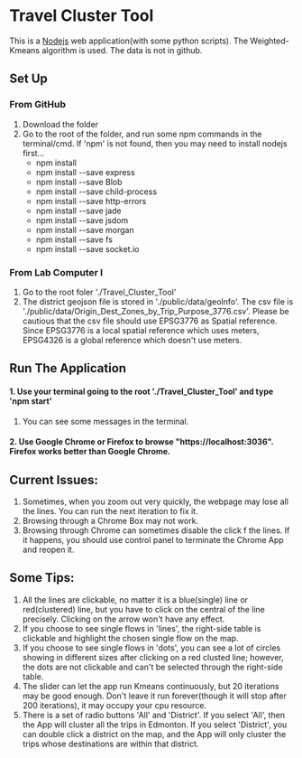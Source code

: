# Travel Cluster Tool


This is a [Nodejs](https://docs.npmjs.com/getting-started/installing-node)
web application(with some python scripts). The Weighted-Kmeans algorithm is used. The data is not in github.

## Set Up

### From GitHub
1. Download the folder
2. Go to the root of the folder, and run some npm commands in the terminal/cmd. If 'npm' is not found, then you may need to install nodejs first...
    * npm install
    * npm install --save express
    * npm install --save Blob
    * npm install --save child-process
    * npm install --save http-errors
    * npm install --save jade
    * npm install --save jsdom
    * npm install --save morgan
    * npm install --save fs
    * npm install --save socket.io
   
### From Lab Computer I
1. Go to the root foler './Travel_Cluster_Tool'
2. The district geojson file is stored in './public/data/geoInfo'. The csv file is './public/data/Origin_Dest_Zones_by_Trip_Purpose_3776.csv'. Please be cautious that the csv file should use EPSG3776 as Spatial reference. Since EPSG3776 is a local spatial reference which uses meters, EPSG4326 is a global reference which doesn't use meters.

## Run The Application
#### 1. Use your terminal going to the root './Travel_Cluster_Tool' and type 'npm start'
1. You can see some messages in the terminal.

#### 2. Use Google Chrome or Firefox to browse "https://localhost:3036". Firefox works better than Google Chrome. 

## Current Issues:

1. Sometimes, when you zoom out very quickly, the webpage may lose all the lines. You can run the next iteration to fix it.
2. Browsing through a Chrome Box may not work. 
3. Browsing through Chrome can sometimes disable the click f the lines. If it happens, you should use control panel to terminate the Chrome App and reopen it.

## Some Tips:

1. All the lines are clickable, no matter it is a blue(single) line or red(clustered) line, but you have to click on the central of the line precisely. Clicking on the arrow won't have any effect.
2. If you choose to see single flows in 'lines', the right-side table is clickable and highlight the chosen single flow on the map.
3. If you choose to see single flows in 'dots', you can see a lot of circles showing in different sizes after clicking on a red clusted line; however, the dots are not clickable and can't be selected through the right-side table.
4. The slider can let the app run Kmeans continuously, but 20 iterations may be good enough. Don't leave it run forever(though it will stop after 200 iterations), it may occupy your cpu resource.
5. There is a set of radio buttons 'All' and 'District'. If you select 'All', then the App will cluster all the trips in Edmonton. If you select 'District', you can double click a district on the map, and the App will only cluster the trips whose destinations are within that district.
